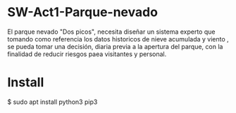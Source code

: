# SW-Act1-Parque-nevado
 El parque nevado "Dos picos", necesita diseñar  un sistema experto que  tomando como referencia los datos historicos de nieve  acumulada y viento , se pueda tomar una decisión, diaria previa a la apertura del parque, con la finalidad de reducir riesgos paea visitantes y personal.


# Install 

  $ sudo apt install python3 pip3  
